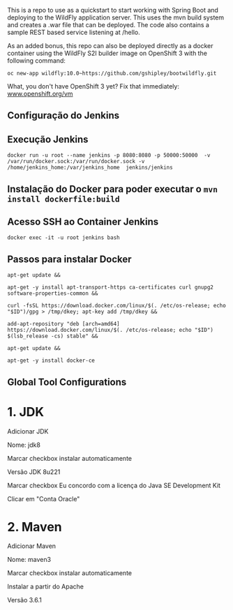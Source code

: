 This is a repo to use as a quickstart to start working with Spring Boot and deploying to the WildFly application server.  This uses the mvn build system and creates a .war file that can be deployed.  The code also contains a sample REST based service listening at /hello.

As an added bonus, this repo can also be deployed directly as a docker container using the WildFly S2I builder image on OpenShift 3 with the following command:

	oc new-app wildfly:10.0~https://github.com/gshipley/bootwildfly.git


What, you don't have OpenShift 3 yet? Fix that immediately: www.openshift.org/vm

## Configuração do Jenkins

## Execução Jenkins

`docker run -u root --name jenkins -p 8080:8080 -p 50000:50000  -v /var/run/docker.sock:/var/run/docker.sock -v /home/jenkins_home:/var/jenkins_home  jenkins/jenkins`

## Instalação do Docker para poder executar o `mvn install dockerfile:build`

## Acesso SSH ao Container Jenkins

`docker exec -it -u root jenkins bash`

## Passos para instalar Docker

`apt-get update && `

`apt-get -y install apt-transport-https ca-certificates curl gnupg2 software-properties-common && `

`curl -fsSL https://download.docker.com/linux/$(. /etc/os-release; echo "$ID")/gpg > /tmp/dkey; apt-key add /tmp/dkey && `

`add-apt-repository "deb [arch=amd64] https://download.docker.com/linux/$(. /etc/os-release; echo "$ID") $(lsb_release -cs) stable" && `

`apt-get update && `

`apt-get -y install docker-ce`

## Global Tool Configurations

# 1. JDK

Adicionar JDK

Nome: jdk8

Marcar checkbox instalar automaticamente

Versão JDK 8u221

Marcar checkbox Eu concordo com a licença do Java SE Development Kit

Clicar em "Conta Oracle"


# 2. Maven

Adicionar Maven

Nome: maven3

Marcar checkbox instalar automaticamente

Instalar a partir do Apache

Versão 3.6.1
